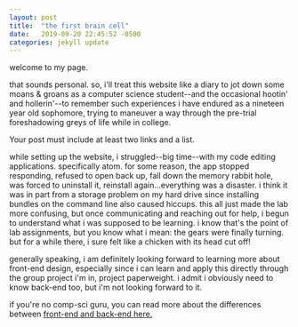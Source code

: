 ```yaml
---
layout: post
title:  "the first brain cell"
date:   2019-09-20 22:45:52 -0500
categories: jekyll update
---
```

welcome to my page.

that sounds personal. so, i'll treat this website like a diary to jot down some moans & groans as a computer science student--and the occasional hootin' and hollerin'--to remember such experiences i have endured as a nineteen year old sophomore, trying to maneuver a way through the pre-trial foreshadowing greys of life while in college.

Your post must include at least two links and a list.

while setting up the website, i struggled--big time--with my code editing applications. specifically atom. for some reason, the app stopped responding, refused to open back up, fall down the memory rabbit hole, was forced to uninstall it, reinstall again...everything was a disaster. i think it was in part from a storage problem on my hard drive since installing bundles on the command line also caused hiccups. this all just made the lab more confusing, but once communicating and reaching out for help, i begun to understand what i was supposed to be learning. i know that's the point of lab assignments, but you know what i mean: the gears were finally turning. but for a while there, i sure felt like a chicken with its head cut off!

generally speaking, i am definitely looking forward to learning more about front-end design, especially since i can learn and apply this directly through the group project i'm in, project paperweight. i admit i obviously need to know back-end too, but i'm not looking forward to it.

if you're no comp-sci guru, you can read more about the differences between [front-end and back-end here.](https://www.coursereport.com/blog/front-end-development-vs-back-end-development-where-to-start)
